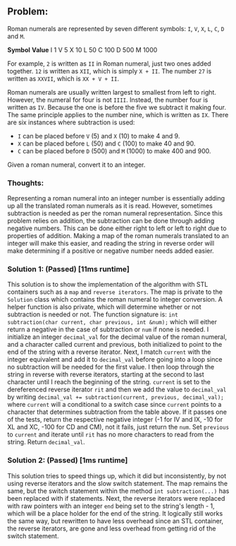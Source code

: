 ## Problem:
Roman numerals are represented by seven different symbols: `I`,  `V`,  `X`,  `L`,  `C`,  `D`  and  `M`.

**Symbol**       **Value**
I             1
V             5
X             10
L             50
C             100
D             500
M             1000

For example, `2`  is written as  `II` in Roman numeral, just two ones added together.  `12`  is written as `XII`, which is simply  `X + II`. The number  `27`  is written as  `XXVII`, which is  `XX + V + II`.

Roman numerals are usually written largest to smallest from left to right. However, the numeral for four is not  `IIII`. Instead, the number four is written as  `IV`. Because the one is before the five we subtract it making four. The same principle applies to the number nine, which is written as  `IX`. There are six instances where subtraction is used:

-   `I`  can be placed before  `V`  (5) and  `X`  (10) to make 4 and 9.
-   `X`  can be placed before  `L`  (50) and  `C`  (100) to make 40 and 90.
-   `C`  can be placed before  `D`  (500) and  `M`  (1000) to make 400 and 900.

Given a roman numeral, convert it to an integer.

### Thoughts:
Representing a roman numeral into an integer number is essentially adding up all the translated roman numerals as it is read. However, sometimes subtraction is needed as per the roman numeral representation. Since this problem relies on addition, the subtraction can be done through adding negative numbers. This can be done either right to left or left to right due to properties of addition. Making a map of the roman numerals translated to an integer will make this easier, and reading the string in reverse order will make determining if a positive or negative number needs added easier.

### Solution 1: (Passed) [11ms runtime]
This solution is to show the implementation of the algorithm with STL containers such as a `map` and `reverse iterators`. The map is private to the `Solution` class which contains the roman numeral to integer conversion. A helper function is also private, which will determine whether or not subtraction is needed or not. The function signature is: `int subtraction(char current, char previous, int &num);` which will either return a negative in the case of subtraction or `num` if none is needed. I initialize an integer `decimal_val` for the decimal value of the roman numeral, and a character called current and previous, both initialized to point to the end of the string with a reverse iterator. Next, I match `current` with the integer equivalent and add it to `decimal_val` before going into a loop since no subtraction will be needed for the first value. I then loop through the string in reverse with reverse iterators, starting at the second to last character until I reach the beginning of the string. `current` is set to the dereferenced reverse iterator `rit` and then we add the value to `decimal_val` by writing `decimal_val += subtraction(current, previous, decimal_val);` where `current` will a conditional to a switch case since `current` points to a character that determines subtraction from the table above. If it passes one of the tests, return the respective negative integer (-1 for IV and IX, -10 for XL and XC, -100 for CD and CM), not it fails, just return the `num`. Set `previous` to `current` and iterate until `rit` has no more characters to read from the string. Return `decimal_val`.

### Solution 2: (Passed) [1ms runtime]
This solution tries to speed things up, which it did but inconsistently, by not using reverse iterators and the slow switch statement. The map remains the same, but the switch statement within the method `int subtraction(...)` has been replaced with if statements. Next, the reverse iterators were replaced with raw pointers with an integer `end` being set to the string's length - 1, which will be a place holder for the end of the string. It logically still works the same way, but rewritten to have less overhead since an STL container, the reverse iterators, are gone and less overhead from getting rid of the switch statement.